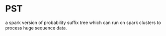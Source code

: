 # PST
a spark version of probability suffix tree which can run on spark clusters to process huge sequence data.
